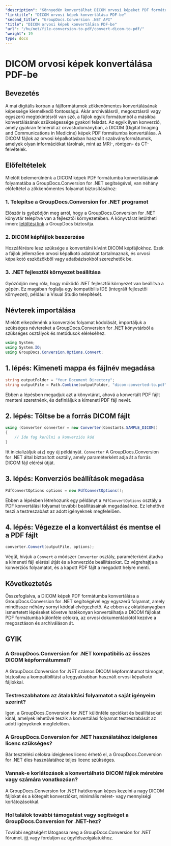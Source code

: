 ```yaml
---
"description": "Könnyedén konvertálhat DICOM orvosi képeket PDF formátumba a GroupDocs.Conversion for .NET segítségével. Rugalmas, hatékony és testreszabható konverziós megoldás."
"linktitle": "DICOM orvosi képek konvertálása PDF-be"
"second_title": "GroupDocs.Conversion .NET API"
"title": "DICOM orvosi képek konvertálása PDF-be"
"url": "/hu/net/file-conversion-to-pdf/convert-dicom-to-pdf/"
"weight": 19
type: docs
---
```

# DICOM orvosi képek konvertálása PDF-be

## Bevezetés
A mai digitális korban a fájlformátumok zökkenőmentes konvertálásának képessége kiemelkedő fontosságú. Akár archiválásról, megosztásról vagy egyszerű megtekintésről van szó, a fájlok egyik formátumból a másikba konvertálásának szükségessége gyakori feladat. Az egyik ilyen konverzió, amely gyakran felmerül az orvostudományban, a DICOM (Digital Imaging and Communications in Medicine) képek PDF formátumba konvertálása. A DICOM fájlok az orvosi képalkotásban használt szabványformátumok, amelyek olyan információkat tárolnak, mint az MRI-, röntgen- és CT-felvételek.
## Előfeltételek
Mielőtt belemerülnénk a DICOM képek PDF formátumba konvertálásának folyamatába a GroupDocs.Conversion for .NET segítségével, van néhány előfeltétel a zökkenőmentes folyamat biztosításához:
### 1. Telepítse a GroupDocs.Conversion for .NET programot
Először is győződjön meg arról, hogy a GroupDocs.Conversion for .NET könyvtár telepítve van a fejlesztői környezetében. A könyvtárat letöltheti innen: [letöltési link](https://releases.groupdocs.com/conversion/net/) a GroupDocs biztosítja.
### 2. DICOM képfájlok beszerzése
Hozzáférésre lesz szüksége a konvertálni kívánt DICOM képfájlokhoz. Ezek a fájlok jellemzően orvosi képalkotó adatokat tartalmaznak, és orvosi képalkotó eszközökből vagy adatbázisokból szerezhetők be.
### 3. .NET fejlesztői környezet beállítása
Győződjön meg róla, hogy működő .NET fejlesztői környezet van beállítva a gépén. Ez magában foglalja egy kompatibilis IDE (integrált fejlesztői környezet), például a Visual Studio telepítését.

## Névterek importálása
Mielőtt elkezdenénk a konverziós folyamat kódolását, importáljuk a szükséges névtereket a GroupDocs.Conversion for .NET könyvtárból a szükséges osztályok és metódusok eléréséhez.
```csharp
using System;
using System.IO;
using GroupDocs.Conversion.Options.Convert;
```
## 1. lépés: Kimeneti mappa és fájlnév megadása
```csharp
string outputFolder = "Your Document Directory";
string outputFile = Path.Combine(outputFolder, "dicom-converted-to.pdf");
```
Ebben a lépésben megadjuk azt a könyvtárat, ahová a konvertált PDF fájlt menteni szeretnénk, és definiáljuk a kimeneti PDF fájl nevét.
## 2. lépés: Töltse be a forrás DICOM fájlt
```csharp
using (Converter converter = new Converter(Constants.SAMPLE_DICOM))
{
    // Ide fog kerülni a konverziós kód
}
```
Itt inicializáljuk a(z) egy új példányát. `Converter` A GroupDocs.Conversion for .NET által biztosított osztály, amely paraméterként adja át a forrás DICOM fájl elérési útját.
## 3. lépés: Konverziós beállítások megadása
```csharp
PdfConvertOptions options = new PdfConvertOptions();
```
Ebben a lépésben létrehozunk egy példányt a `PdfConvertOptions` osztály a PDF konvertálási folyamat további beállításainak megadásához. Ez lehetővé teszi a testreszabást az adott igényeknek megfelelően.
## 4. lépés: Végezze el a konvertálást és mentse el a PDF fájlt
```csharp
converter.Convert(outputFile, options);
```
Végül, hívjuk a `Convert` a módszer `Converter` osztály, paraméterként átadva a kimeneti fájl elérési útját és a konverziós beállításokat. Ez végrehajtja a konverziós folyamatot, és a kapott PDF fájlt a megadott helyre menti.

## Következtetés
Összefoglalva, a DICOM képek PDF formátumba konvertálása a GroupDocs.Conversion for .NET segítségével egy egyszerű folyamat, amely mindössze néhány sornyi kóddal elvégezhető. Az ebben az oktatóanyagban ismertetett lépéseket követve hatékonyan konvertálhatja a DICOM fájlokat PDF formátumba különféle célokra, az orvosi dokumentációtól kezdve a megosztáson és archiváláson át.
## GYIK
### A GroupDocs.Conversion for .NET kompatibilis az összes DICOM képformátummal?
A GroupDocs.Conversion for .NET számos DICOM képformátumot támogat, biztosítva a kompatibilitást a leggyakrabban használt orvosi képalkotó fájlokkal.
### Testreszabhatom az átalakítási folyamatot a saját igényeim szerint?
Igen, a GroupDocs.Conversion for .NET különféle opciókat és beállításokat kínál, amelyek lehetővé teszik a konvertálási folyamat testreszabását az adott igényeknek megfelelően.
### A GroupDocs.Conversion for .NET használatához ideiglenes licenc szükséges?
Bár tesztelési célokra ideiglenes licenc érhető el, a GroupDocs.Conversion for .NET éles használatához teljes licenc szükséges.
### Vannak-e korlátozások a konvertálható DICOM fájlok méretére vagy számára vonatkozóan?
A GroupDocs.Conversion for .NET hatékonyan képes kezelni a nagy DICOM fájlokat és a kötegelt konverziókat, minimális méret- vagy mennyiségi korlátozásokkal.
### Hol találok további támogatást vagy segítséget a GroupDocs.Conversion for .NET-hez?
További segítségért látogassa meg a GroupDocs.Conversion for .NET fórumot. [itt](https://forum.groupdocs.com/c/conversion/11) vagy forduljon az ügyfélszolgálatukhoz.
